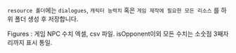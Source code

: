 `resource 폴더`에는 `dialogues`, `캐릭터 능력치` 혹은 `게임 제작에 필요한 모든 리소스` 를 하위 폴더 생성 후 저장합니다.


Figures : 게임 NPC 수치 엑셀, csv 파일. isOpponent이외 모든 수치는 소숫점 3째자리까지 표시 통일.
